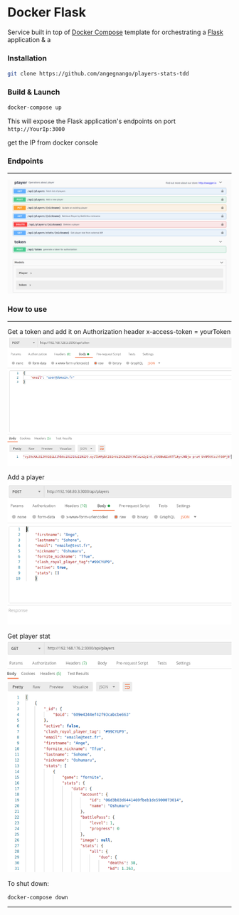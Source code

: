 # Docker Flask 

Service built in top of [Docker Compose](https://docs.docker.com/compose/) template for orchestrating a [Flask](http://flask.pocoo.org/) application & a 

### Installation

```bash
git clone https://github.com/angegnango/players-stats-tdd
```

### Build & Launch

```bash
docker-compose up
```

This will expose the Flask application's endpoints on port `http://YourIp:3000` 

get the IP from docker console


### Endpoints
---

![API Documentation](swagger.png)

### How to use
---

Get a token and add it on Authorization header x-access-token = yourToken
![API Documentation](token.png)

Add a player 
![API Documentation](addPlayer.png)

Get player stat
![API Documentation](playerStats.png)



To shut down:

```bash
docker-compose down
```



---